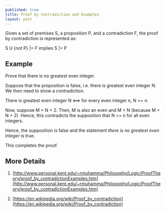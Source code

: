 ```yaml
---
published: true
title: Proof by Contradiction and Examples
layout: post
---
```

Given a set of premises S, a proposition P, and a contradiction F, the proof by contradiction is represented as: 

S U {not P} |= F implies S |= P

## Example

Prove that there is no greatest even integer.

Suppose that the proposition is false, i.e. there is greatest even integer N. We then need to show a contradiction. 

There is greatest even integer N <==> for every even integer n, N >= n. 

Now, suppose M = N + 2. Then, M is also an even and M > N (because M = N + 2). Hence, this contradicts the supposition that N >= n for all even integers. 

Hence, the supposition is false and the statement *there is no greatest even integer* is true.

This completes the proof.

## More Details

1. [http://www.personal.kent.edu/~rmuhamma/Philosophy/Logic/ProofTheory/proof_by_contradictionExamples.htm](http://www.personal.kent.edu/~rmuhamma/Philosophy/Logic/ProofTheory/proof_by_contradictionExamples.htm)

2. [https://en.wikipedia.org/wiki/Proof_by_contradiction](https://en.wikipedia.org/wiki/Proof_by_contradiction)